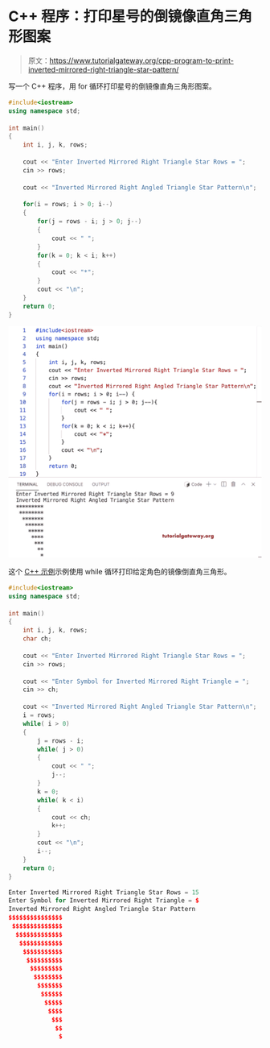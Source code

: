 # C++ 程序：打印星号的倒镜像直角三角形图案

> 原文：<https://www.tutorialgateway.org/cpp-program-to-print-inverted-mirrored-right-triangle-star-pattern/>

写一个 C++ 程序，用 for 循环打印星号的倒镜像直角三角形图案。

```cpp
#include<iostream>
using namespace std;

int main()
{
	int i, j, k, rows;

    cout << "Enter Inverted Mirrored Right Triangle Star Rows = ";
    cin >> rows;

    cout << "Inverted Mirrored Right Angled Triangle Star Pattern\n"; 

    for(i = rows; i > 0; i--)
    {
    	for(j = rows - i; j > 0; j--)
		{
            cout << " ";
        }
        for(k = 0; k < i; k++)
		{
            cout << "*";
        }
        cout << "\n";
    }		
 	return 0;
}
```

![CPP Program to Print Inverted Mirrored Right Triangle Star Pattern](img/ec0aa7cec223ea77844ce47fbe421725.png)

这个 [C++ 示例](https://www.tutorialgateway.org/cpp-programs/)示例使用 while 循环打印给定角色的镜像倒直角三角形。

```cpp
#include<iostream>
using namespace std;

int main()
{
	int i, j, k, rows;
    char ch;

    cout << "Enter Inverted Mirrored Right Triangle Star Rows = ";
    cin >> rows;

    cout << "Enter Symbol for Inverted Mirrored Right Triangle = ";
    cin >> ch;

    cout << "Inverted Mirrored Right Angled Triangle Star Pattern\n"; 
    i = rows;
    while( i > 0)
    {
        j = rows - i;
    	while( j > 0)
		{
            cout << " ";
            j--;
        }
        k = 0;
        while( k < i)
		{
            cout << ch;
            k++;
        }
        cout << "\n";
        i--;
    }		
 	return 0;
}
```

```cpp
Enter Inverted Mirrored Right Triangle Star Rows = 15
Enter Symbol for Inverted Mirrored Right Triangle = $
Inverted Mirrored Right Angled Triangle Star Pattern
$$$$$$$$$$$$$$$
 $$$$$$$$$$$$$$
  $$$$$$$$$$$$$
   $$$$$$$$$$$$
    $$$$$$$$$$$
     $$$$$$$$$$
      $$$$$$$$$
       $$$$$$$$
        $$$$$$$
         $$$$$$
          $$$$$
           $$$$
            $$$
             $$
              $
```